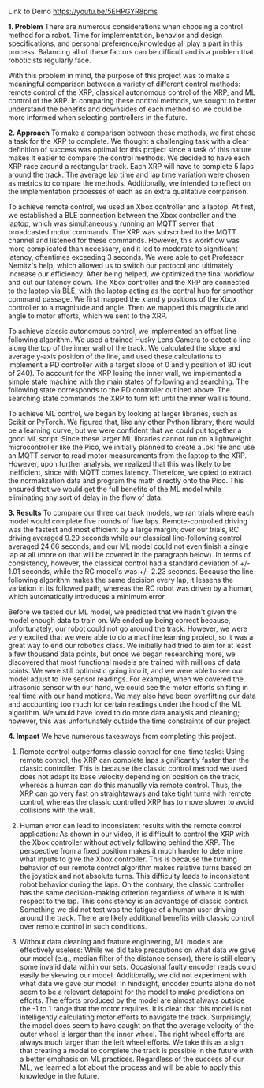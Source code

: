 Link to Demo https://youtu.be/5EHPGYR8pms

**1. Problem**
There are numerous considerations when choosing a control method for a robot. Time for implementation, behavior and design specifications, and personal preference/knowledge all play a part in this process. Balancing all of these factors can be difficult and is a problem that roboticists regularly face. 

With this problem in mind, the purpose of this project was to make a meaningful comparison between a variety of different control methods: remote control of the XRP, classical autonomous control of the XRP, and ML control of the XRP. In comparing these control methods, we sought to better understand the benefits and downsides of each method so we could be more informed when selecting controllers in the future. 

**2. Approach**
To make a comparison between these methods, we first chose a task for the XRP to complete. We thought a challenging task with a clear definition of success was optimal for this project since a task of this nature makes it easier to compare the control methods. We decided to have each XRP race around a rectangular track. Each XRP will have to complete 5 laps around the track. The average lap time and lap time variation were chosen as metrics to compare the methods. Additionally, we intended to reflect on the implementation processes of each as an extra qualitative comparison. 

To achieve remote control, we used an Xbox controller and a laptop. At first, we established a BLE connection between the Xbox controller and the laptop, which was simultaneously running an MQTT server that broadcasted motor commands. The XRP was subscribed to the MQTT channel and listened for these commands. However, this workflow was more complicated than necessary, and it led to moderate to significant latency, oftentimes exceeding 3 seconds. We were able to get Professor Nemitz's help, which allowed us to switch our protocol and ultimately increase our efficiency. After being helped, we optimized the final workflow and cut our latency down. The Xbox controller and the XRP are connected to the laptop via BLE, with the laptop acting as the central hub for smoother command passage. We first mapped the x and y positions of the Xbox controller to a magnitude and angle. Then we mapped this magnitude and angle to motor efforts, which we sent to the XRP. 

To achieve classic autonomous control, we implemented an offset line following algorithm. We used a trained Husky Lens Camera to detect a line along the top of the inner wall of the track. We calculated the slope and average y-axis position of the line, and used these calculations to implement a PD controller with a target slope of 0 and y position of 80 (out of 240). To account for the XRP losing the inner wall, we implemented a simple state machine with the main states of following and searching. The following state corresponds to the PD controller outlined above. The searching state commands the XRP to turn left until the inner wall is found. 

To achieve ML control, we began by looking at larger libraries, such as Scikit or PyTorch. We figured that, like any other Python library, there would be a learning curve, but we were confident that we could put together a good ML script. Since these larger ML libraries cannot run on a lightweight microcontroller like the Pico, we initially planned to create a .pkl file and use an MQTT server to read motor measurements from the laptop to the XRP. However, upon further analysis, we realized that this was likely to be inefficient, since with MQTT comes latency. Therefore, we opted to extract the normalization data and program the math directly onto the Pico. This ensured that we would get the full benefits of the ML model while eliminating any sort of delay in the flow of data. 

**3. Results**
To compare our three car track models, we ran trials where each model would complete five rounds of five laps. Remote-controlled driving was the fastest and most efficient by a large margin; over our trials, RC driving averaged 9.29 seconds while our classical line-following control averaged 24.66 seconds, and our ML model could not even finish a single lap at all (more on that will be covered in the paragraph below). In terms of consistency, however, the classical control had a standard deviation of +/- 1.01 seconds, while the RC model's was +/- 2.23 seconds. Because the line-following algorithm makes the same decision every lap, it lessens the variation in its followed path, whereas the RC robot was driven by a human, which automatically introduces a minimum error.

Before we tested our ML model, we predicted that we hadn't given the model enough data to train on. We ended up being correct because, unfortunately, our robot could not go around the track. However, we were very excited that we were able to do a machine learning project, so it was a great way to end our robotics class. We initially had tried to aim for at least a few thousand data points, but once we began researching more, we discovered that most functional models are trained with millions of data points. We were still optimistic going into it, and we were able to see our model adjust to live sensor readings. For example, when we covered the ultrasonic sensor with our hand, we could see the motor efforts shifting in real time with our hand motions. We may also have been overfitting our data and accounting too much for certain readings under the hood of the ML algorithm. We would have loved to do more data analysis and cleaning; however, this was unfortunately outside the time constraints of our project.

**4. Impact**
We have numerous takeaways from completing this project.

1. Remote control outperforms classic control for one-time tasks: 
Using remote control, the XRP can complete laps significantly faster than the classic controller. This is because the classic control method we used does not adapt its base velocity depending on position on the track, whereas a human can do this manually via remote control. Thus, the XRP can go very fast on straightaways and take tight turns with remote control, whereas the classic controlled XRP has to move slower to avoid collisions with the wall. 

2. Human error can lead to inconsistent results with the remote control application:
As shown in our video, it is difficult to control the XRP with the Xbox controller without actively following behind the XRP. The perspective from a fixed position makes it much harder to determine what inputs to give the Xbox controller. This is because the turning behavior of our remote control algorithm makes relative turns based on the joystick and not absolute turns. This difficulty leads to inconsistent robot behavior during the laps. On the contrary, the classic controller has the same decision-making criterion regardless of where it is with respect to the lap. This consistency is an advantage of classic control. Something we did not test was the fatigue of a human user driving around the track. There are likely additional benefits with classic control over remote control in such conditions. 

3. Without data cleaning and feature engineering, ML models are effectively useless:
While we did take precautions on what data we gave our model (e.g., median filter of the distance sensor), there is still clearly some invalid data within our sets. Occasional faulty encoder reads could easily be skewing our model. Additionally, we did not experiment with what data we gave our model. In hindsight, encoder counts alone do not seem to be a relevant datapoint for the model to make predictions on efforts. The efforts produced by the model are almost always outside the -1 to 1 range that the motor requires. It is clear that this model is not intelligently calculating motor efforts to navigate the track. Surprisingly, the model does seem to have caught on that the average velocity of the outer wheel is larger than the inner wheel. The right wheel efforts are always much larger than the left wheel efforts. We take this as a sign that creating a model to complete the track is possible in the future with a better emphasis on ML practices. Regardless of the success of our ML, we learned a lot about the process and will be able to apply this knowledge in the future. 


